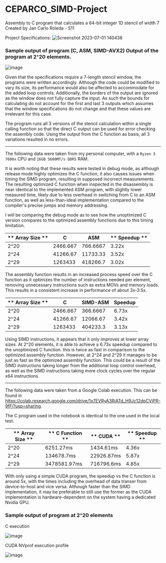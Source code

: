 # CEPARCO_SIMD-Project
Assembly to C program that calculates a 64-bit integer 1D stencil of width 7
Created by Jan Carlo Roleda - S11

Project Specifications:
![Screenshot 2023-07-01 140438](https://github.com/Bol3x/CEPARCO_SIMD-Project/assets/59347516/5fe9b7a8-ad38-4f46-8f79-1c7049f02d95)


### Sample output of program (C, ASM, SIMD-AVX2) Output of the program at 2^20 elements.
![image](https://github.com/Bol3x/CEPARCO_SIMD-Project/assets/59347516/c28d46ef-19aa-4b57-9c15-853addbbeb74)

Given that the specifications require a 7-length stencil window, the programs were written accordingly. 
Although the code could be modified to vary its size, its performance would also be affected to accommodate for the added loop controls. 
Additionally, the borders of the output are ignored as the window does not fully capture the input. 
As such the bounds for calculating do not account for the first and last 3 outputs
which assumes that the window specifications do not change and that these values are irrelevant for this case.

The program runs all 3 versions of the stencil calculation within a single calling function so that the direct C output can be used for error checking the assembly code. 
Using the output from the C function as basis, all 3 variations resulted in no errors. 

---
The following data were taken from my personal computer, with a `Ryzen 5 7600x` CPU and `16GB 5600MT/s DDR5` RAM.

It is worth noting that these results were tested in debug mode, as although release mode highly optimizes the C function, it also causes issues when timing the SIMD program, resulting in supposed incorrect measurements.
The resulting optimized C function when inspected in the disassembly is near identical to the implemented ASM program, with slightly lower measured time, likely due to less overhead in switching from C to an ASM function, as well as less-than-ideal implementation compared to the compiler's precise jumps and memory addressing.

I will be comparing the debug mode as to see how the unoptimized C version compares to the optimized assembly functions due to this timing limitation.

| **    Array Size   ** | C        | ASM      | **    Speedup   ** |
|-----------------------|----------|----------|--------------------|
|     2^20              | 2466.667 | 766.6667 | 3.22x              |
|     2^24              | 41266.67 | 11733.33 | 3.52x              |
|     2^29              | 1263433  | 418266.7 | 3.02x              |

The assembly function results in an increased process speed over the C function as it optimizes the number of instructions needed per element, removing unnecessary instructions such as extra MOVs and memory loads. This results in a consistent increase in performance of about 3x-3.5x.

| **    Array Size   ** | C        | SIMD-ASM | Speedup |
|-----------------------|----------|----------|---------|
|     2^20              | 2466.667 | 366.6667 | 6.73x   |
|     2^24              | 41266.67 | 12066.67 | 3.42x   |
|     2^29              | 1263433  | 404233.3 | 3.13x   |

Using SIMD instructions, it appears that it only improves at lower array sizes. At 2^20 elements, it is able to achieve a 6.73x speedup compared to the unoptimized C function. this is twice as fast in comparison to the optimized assembly function. However, at 2^24 and 2^29 it manages to be just as fast as the optimized assembly function. This could be a result of the SIMD instructions taking longer from the additional loop control overhead, as well as the SIMD instructions taking more clock cycles over the regular x64 instructions.

---
The following data were taken from a Google Colab execution. This can be found in https://colab.research.google.com/drive/1x7EVRyA3RiATd_H9Jc12dpCViPR-9fFi?usp=sharing.

The C program used in the notebook is identical to the one used in the local test.

| **    Array Size   ** | **    C Function   ** | **    CUDA   **   | **    Speedup   ** |
|-----------------------|-----------------------|-------------------|--------------------|
|     2^20              |     6251.27ms         |     1434.61ms     |     4.36x          |
|     2^24              |     134678.7ms        |     22926.87ms    |     5.87x          |
|     2^29              |     3478581.97ms      |     716796.6ms    |     4.85x          |

With only using a simple CUDA program, the speedup vs the C function is around 5x, with the times including the overhead of data transer from device-to-host and vice versa. 
Although faster than the SIMD implementation, it may be preferable to still use the former as the CUDA implementation is hardware-dependent on the system having a dedicated Nvidia GPU.

### Sample output of program at 2^20 elements

C execution

![image](https://github.com/Bol3x/CEPARCO_SIMD-Project/assets/59347516/174d9d58-9846-43e7-bc10-71c1c9e3aeac)


CUDA NVprof execution profile

![image](https://github.com/Bol3x/CEPARCO_SIMD-Project/assets/59347516/b6740c3b-c0d6-4a53-a4ee-4fb311b963c2)



